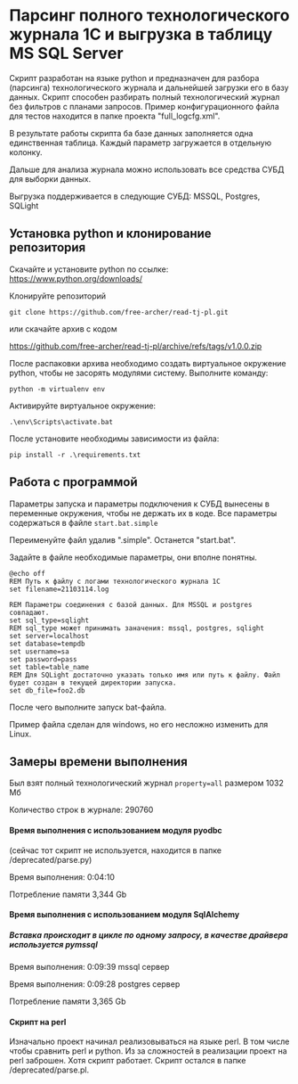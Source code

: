 # Парсинг полного технологического журнала 1С и выгрузка в таблицу MS SQL Server

Скрипт разработан на языке python и предназначен для разбора (парсинга) технологического журнала и дальнейшей загрузки его в базу данных. Скрипт способен разбирать полный технологический журнал без фильтров с планами запросов. Пример конфигурационного файла для тестов находится в папке проекта "full_logcfg.xml".

В результате работы скрипта ба базе данных заполняется одна единственная таблица. Каждый параметр загружается в отдельную колонку.

Дальше для анализа журнала можно использовать все средства СУБД для выборки данных.

Выгрузка поддерживается в следующие СУБД: MSSQL, Postgres, SQLight

## Установка python и клонирование репозитория

Скачайте и установите python по ссылке: https://www.python.org/downloads/

Клонируйте репозиторий 

`git clone https://github.com/free-archer/read-tj-pl.git`

или скачайте архив с кодом

https://github.com/free-archer/read-tj-pl/archive/refs/tags/v1.0.0.zip


После распаковки архива необходимо создать виртуальное окружение python, чтобы не засорять модулями систему.
Выполните команду:

`python -m virtualenv env`

Активируйте виртуальное окружение:

`.\env\Scripts\activate.bat`

После установите необходимы зависимости из файла:

`pip install -r .\requirements.txt`


## Работа с программой

Параметры запуска и параметры подключения к СУБД вынесены в переменные окружения, чтобы не держать их в коде.
Все параметры содержаться в файле `start.bat.simple`

Переименуйте файл удалив ".simple". Останется "start.bat".

Задайте в файле необходимые параметры, они вполне понятны.

```
@echo off
REM Путь к файлу с логами технологического журнала 1С
set filename=21103114.log

REM Параметры соединения с базой данных. Для MSSQL и postgres совпадают.
set sql_type=sqlight
REM sql_type может принимать заначения: mssql, postgres, sqlight
set server=localhost
set database=tempdb
set username=sa
set password=pass
set table=table_name
REM Для SQLight достаточно указать только имя или путь к файлу. Файл будет создан в текущей директории запуска.
set db_file=foo2.db
```

После чего выполните запуск bat-файла.

Пример файла сделан для windows, но его несложно изменить для Linux.


## Замеры времени выполнения

Был взят полный технологический журнал `property=all` размером 1032 Мб

Количество строк в журнале: 290760

#### Время выполнения с использованием модуля pyodbc

(сейчас тот скрипт не используется, находится в папке /deprecated/parse.py)

Время выполнения: 0:04:10

Потребление памяти 3,344 Gb

#### Время выполнения с использованием модуля SqlAlchemy

##### Вставка происходит в цикле по одному запросу, в качестве драйвера используется pymssql

Время выполнения: 0:09:39 mssql сервер

Время выполнения: 0:09:28 postgres сервер

Потребление памяти 3,365 Gb


#### Скрипт на perl

Изначально проект начинал реализовываться на языке perl. В том числе чтобы сравнить perl и python.
Из за сложностей в реализации проект на perl заброшен. Хотя скрипт работает. Скрипт остался в папке /deprecated/parse.pl.
